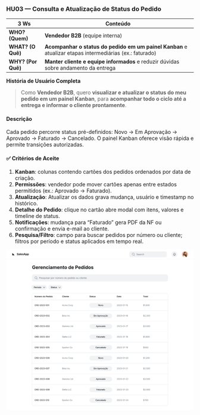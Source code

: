 ### HU03 — Consulta e Atualização de Status do Pedido

| **3 Ws** | **Conteúdo** |
|----------|--------------|
| **WHO? (Quem)** | **Vendedor B2B** (equipe interna) |
| **WHAT? (O Quê)** | **Acompanhar o status do pedido em um painel Kanban** e atualizar etapas intermediárias (ex.: faturado) |
| **WHY? (Por Quê)** | **Manter cliente e equipe informados** e reduzir dúvidas sobre andamento da entrega |

**História de Usuário Completa**  
> Como **Vendedor B2B**, quero **visualizar e atualizar o status do meu pedido em um painel Kanban**, para **acompanhar todo o ciclo até a entrega e informar o cliente prontamente**.

#### Descrição
Cada pedido percorre status pré-definidos: Novo → Em Aprovação → Aprovado → Faturado → Cancelado. O painel Kanban oferece visão rápida e permite transições autorizadas.

#### ✅ Critérios de Aceite
1. **Kanban**: colunas contendo cartões dos pedidos ordenados por data de criação.  
2. **Permissões**: vendedor pode mover cartões apenas entre estados permitidos (ex.: Aprovado → Faturado).  
3. **Atualização**: Atualizar os dados grava mudança, usuário e timestamp no histórico.  
4. **Detalhe do Pedido**: clique no cartão abre modal com itens, valores e timeline de status.  
5. **Notificações**: mudança para “Faturado” gera PDF da NF ou confirmação e envia e-mail ao cliente.  
6. **Pesquisa/Filtro**: campo para buscar pedidos por número ou cliente; filtros por período e status aplicados em tempo real.

![Mockup HU01](./HU3.png)
